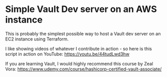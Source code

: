 # Simple Vault Dev server on an AWS instance
This is probably the simplest possible way to host a Vault dev server on an EC2 instance using Terraform.

I like showing videos of whatever I contribute in action - so here is this script in action on YouTube:
https://youtu.be/44tudLwd3hw

If you are learning Vault, I would highly recommend this course by Zeal Vora:
https://www.udemy.com/course/hashicorp-certified-vault-associate/
